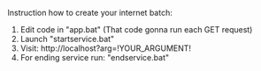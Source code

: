 Instruction how to create your internet batch:
1. Edit code in "app.bat" (That code gonna run each GET request)
2. Launch "startservice.bat"
3. Visit: http://localhost?arg=!YOUR_ARGUMENT!
4. For ending service run: "endservice.bat"
